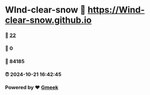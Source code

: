 # WInd-clear-snow :link: https://Wind-clear-snow.github.io 
### :page_facing_up: [22](https://Wind-clear-snow.github.io/tag.html) 
### :speech_balloon: 0 
### :hibiscus: 84185 
### :alarm_clock: 2024-10-21 16:42:45 
### Powered by :heart: [Gmeek](https://github.com/Meekdai/Gmeek)
